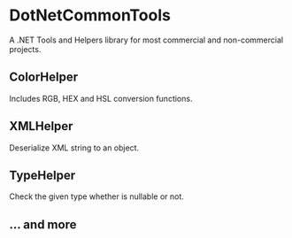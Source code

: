 # DotNetCommonTools

A .NET Tools and Helpers library for most commercial and non-commercial projects.

## ColorHelper

Includes RGB, HEX and HSL conversion functions.

## XMLHelper

Deserialize XML string to an object.

## TypeHelper

Check the given type whether is nullable or not.

## ... and more